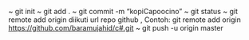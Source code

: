 ~ git init
~ git add .
~ git commit -m “kopiCapoocino”
~ git status 
~ git remote add origin diikuti url repo github ,
Contoh: git remote add origin https://github.com/baramujahid/c#.git
~ git push -u origin master
